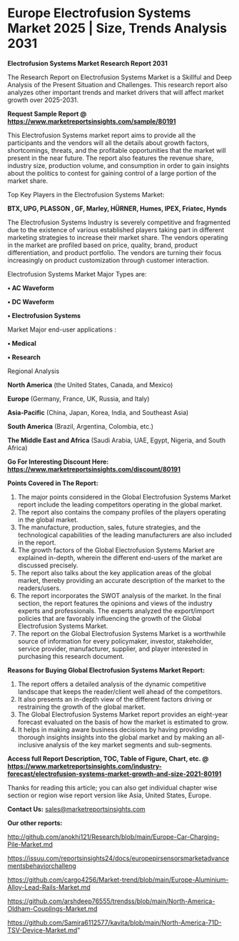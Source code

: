 # Europe Electrofusion Systems Market 2025 | Size, Trends Analysis 2031

<strong>Electrofusion Systems Market Research Report 2031</strong>

The Research Report on Electrofusion Systems Market is a Skillful and Deep Analysis of the Present Situation and Challenges. This research report also analyzes other important trends and market drivers that will affect market growth over 2025-2031.

<strong>Request Sample Report @ <a href=https://www.marketreportsinsights.com/sample/80191>https://www.marketreportsinsights.com/sample/80191</a></strong>

This Electrofusion Systems market report aims to provide all the participants and the vendors will all the details about growth factors, shortcomings, threats, and the profitable opportunities that the market will present in the near future. The report also features the revenue share, industry size, production volume, and consumption in order to gain insights about the politics to contest for gaining control of a large portion of the market share.

Top Key Players in the Electrofusion Systems Market:

<strong>BTX, UPG, PLASSON , GF, Marley, HÜRNER, Humes, IPEX, Friatec, Hynds</strong>

The Electrofusion Systems Industry is severely competitive and fragmented due to the existence of various established players taking part in different marketing strategies to increase their market share. The vendors operating in the market are profiled based on price, quality, brand, product differentiation, and product portfolio. The vendors are turning their focus increasingly on product customization through customer interaction.

Electrofusion Systems Market Major Types are:

<strong>• AC Waveform

• DC Waveform

• Electrofusion Systems</strong>

Market Major end-user applications :

<strong>• Medical

• Research</strong>

Regional Analysis

</u><strong><b>North America</b></strong> (the United States, Canada, and Mexico)

<strong><b>Europe </b></strong>(Germany, France, UK, Russia, and Italy)

<strong><b>Asia-Pacific</b></strong> (China, Japan, Korea, India, and Southeast Asia)

<strong><b>South America</b></strong> (Brazil, Argentina, Colombia, etc.)

<strong><b>The Middle East and Africa</b></strong> (Saudi Arabia, UAE, Egypt, Nigeria, and South Africa)

<strong>Go For Interesting Discount Here: <a href=https://www.marketreportsinsights.com/discount/80191>https://www.marketreportsinsights.com/discount/80191</a></strong>

<strong>Points Covered in The Report:</strong>
<ol>
  <li>The major points considered in the Global Electrofusion Systems Market report include the leading competitors operating in the global market.</li>
  <li>The report also contains the company profiles of the players operating in the global market.</li>
  <li>The manufacture, production, sales, future strategies, and the technological capabilities of the leading manufacturers are also included in the report.</li>
  <li>The growth factors of the Global Electrofusion Systems Market are explained in-depth, wherein the different end-users of the market are discussed precisely.</li>
  <li>The report also talks about the key application areas of the global market, thereby providing an accurate description of the market to the readers/users.</li>
  <li>The report incorporates the SWOT analysis of the market. In the final section, the report features the opinions and views of the industry experts and professionals. The experts analyzed the export/import policies that are favorably influencing the growth of the Global Electrofusion Systems Market.</li>
  <li>The report on the Global Electrofusion Systems Market is a worthwhile source of information for every policymaker, investor, stakeholder, service provider, manufacturer, supplier, and player interested in purchasing this research document.</li>
</ol>
<strong>Reasons for Buying Global Electrofusion Systems Market Report:</strong>

<ol>
  <li>The report offers a detailed analysis of the dynamic competitive landscape that keeps the reader/client well ahead of the competitors.</li>
  <li>It also presents an in-depth view of the different factors driving or restraining the growth of the global market.</li>
  <li>The Global Electrofusion Systems Market report provides an eight-year forecast evaluated on the basis of how the market is estimated to grow.</li>
  <li>It helps in making aware business decisions by having providing thorough insights insights into the global market and by making an all-inclusive analysis of the key market segments and sub-segments.</li>
</ol>
<strong>Access full Report Description, TOC, Table of Figure, Chart, etc. @ <a href=https://www.marketreportsinsights.com/industry-forecast/electrofusion-systems-market-growth-and-size-2021-80191>https://www.marketreportsinsights.com/industry-forecast/electrofusion-systems-market-growth-and-size-2021-80191</a></strong>


Thanks for reading this article; you can also get individual chapter wise section or region wise report version like Asia, United States, Europe.

<strong>Contact Us:</strong>
sales@marketreportsinsights.com

<strong>Our other reports:</strong>

<a href=http://github.com/anokhi121/Research/blob/main/Europe-Car-Charging-Pile-Market.md>http://github.com/anokhi121/Research/blob/main/Europe-Car-Charging-Pile-Market.md</a>

<a href=https://issuu.com/reportsinsights24/docs/europepirsensorsmarketadvancementsbehaviorchalleng>https://issuu.com/reportsinsights24/docs/europepirsensorsmarketadvancementsbehaviorchalleng</a>

<a href=https://github.com/cargo4256/Market-trend/blob/main/Europe-Aluminium-Alloy-Lead-Rails-Market.md>https://github.com/cargo4256/Market-trend/blob/main/Europe-Aluminium-Alloy-Lead-Rails-Market.md</a>

<a href=https://github.com/arshdeep76555/trendss/blob/main/North-America-Oldham-Couplings-Market.md>https://github.com/arshdeep76555/trendss/blob/main/North-America-Oldham-Couplings-Market.md</a>

<a href=https://github.com/Samira6112577/kavita/blob/main/North-America-71D-TSV-Device-Market.md>https://github.com/Samira6112577/kavita/blob/main/North-America-71D-TSV-Device-Market.md</a>"
